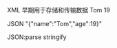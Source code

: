 XML 早期用于存储和传输数据
<student>
<name>Tom</name>
<age>19<age>
</student>

JSON 
"{"name":"Tom","age":19}"

JSON:parse
     stringify